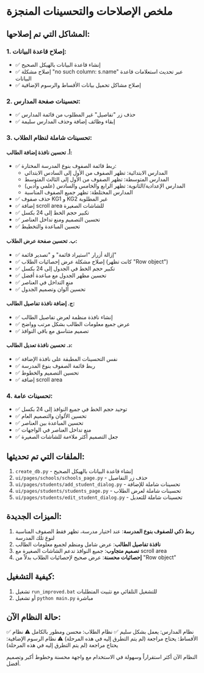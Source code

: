 # ملخص الإصلاحات والتحسينات المنجزة

## المشاكل التي تم إصلاحها:

### 1. إصلاح قاعدة البيانات:
- ✅ إنشاء قاعدة البيانات بالهيكل الصحيح
- ✅ إصلاح مشكلة "no such column: s.name" عبر تحديث استعلامات قاعدة البيانات
- ✅ إصلاح مشاكل تحميل بيانات الأقساط والرسوم الإضافية

### 2. تحسينات صفحة المدارس:
- ✅ حذف زر "تفاصيل" غير المطلوب من قائمة المدارس
- ✅ إبقاء وظائف إضافة وحذف المدارس سليمة

### 3. تحسينات شاملة لنظام الطلاب:

#### أ. تحسين نافذة إضافة الطالب:
- ✅ ربط قائمة الصفوف بنوع المدرسة المختارة:
  - المدارس الابتدائية: تظهر الصفوف من الأول إلى السادس الابتدائي
  - المدارس المتوسطة: تظهر الصفوف من الأول إلى الثالث المتوسط
  - المدارس الإعدادية/الثانوية: تظهر الرابع والخامس والسادس (علمي وأدبي)
  - المدارس المختلطة: تظهر جميع الصفوف المناسبة
- ✅ حذف صفوف KG1 و KG2 غير المطلوبة
- ✅ إضافة scroll area للشاشات الصغيرة
- ✅ تكبير حجم الخط إلى 24 بكسل
- ✅ تحسين التصميم ومنع تداخل العناصر
- ✅ تحسين المباعدة والتخطيط

#### ب. تحسين صفحة عرض الطلاب:
- ✅ إزالة أزرار "استيراد قائمة" و "تصدير قائمة"
- ✅ إصلاح مشكلة عرض إحصائيات الطلاب (كانت تظهر "Row object")
- ✅ تكبير حجم الخط في الجدول إلى 24 بكسل
- ✅ تحسين مظهر الجدول مع مباعدة أفضل
- ✅ منع التداخل في العناصر
- ✅ تحسين ألوان وتصميم الجدول

#### ج. إضافة نافذة تفاصيل الطالب:
- ✅ إنشاء نافذة منظمة لعرض تفاصيل الطالب
- ✅ عرض جميع معلومات الطالب بشكل مرتب وواضح
- ✅ تصميم متناسق مع باقي النوافذ

#### د. تحسين نافذة تعديل الطالب:
- ✅ نفس التحسينات المطبقة على نافذة الإضافة
- ✅ ربط قائمة الصفوف بنوع المدرسة
- ✅ تحسين التصميم والخطوط
- ✅ إضافة scroll area

### 4. تحسينات عامة:
- ✅ توحيد حجم الخط في جميع النوافذ إلى 24 بكسل
- ✅ تحسين الألوان والتصميم العام
- ✅ تحسين المباعدة بين العناصر
- ✅ منع تداخل العناصر في الواجهات
- ✅ جعل التصميم أكثر ملاءمة للشاشات الصغيرة

## الملفات التي تم تحديثها:

1. `create_db.py` - إنشاء قاعدة البيانات بالهيكل الصحيح
2. `ui/pages/schools/schools_page.py` - حذف زر التفاصيل
3. `ui/pages/students/add_student_dialog.py` - تحسينات شاملة للإضافة
4. `ui/pages/students/students_page.py` - تحسينات شاملة لعرض الطلاب
5. `ui/pages/students/edit_student_dialog.py` - تحسينات شاملة للتعديل

## الميزات الجديدة:

1. **ربط ذكي للصفوف بنوع المدرسة**: عند اختيار مدرسة، تظهر فقط الصفوف المناسبة لنوع تلك المدرسة
2. **نافذة تفاصيل الطالب**: عرض شامل ومنظم لجميع معلومات الطالب
3. **تصميم متجاوب**: جميع النوافذ تدعم الشاشات الصغيرة مع scroll area
4. **إحصائيات محسنة**: عرض صحيح لإحصائيات الطلاب بدلاً من "Row object"

## كيفية التشغيل:

1. تشغيل `run_improved.bat` للتشغيل التلقائي مع تثبيت المتطلبات
2. أو تشغيل `python main.py` مباشرة

## حالة النظام الآن:

✅ نظام المدارس: يعمل بشكل سليم
✅ نظام الطلاب: محسن ومطور بالكامل
⚠️ نظام الأقساط: يحتاج مراجعة (لم يتم التطرق إليه في هذه المرحلة)
⚠️ نظام الرسوم الإضافية: يحتاج مراجعة (لم يتم التطرق إليه في هذه المرحلة)

النظام الآن أكثر استقراراً وسهولة في الاستخدام مع واجهة محسنة وخطوط أكبر وتصميم أفضل.
